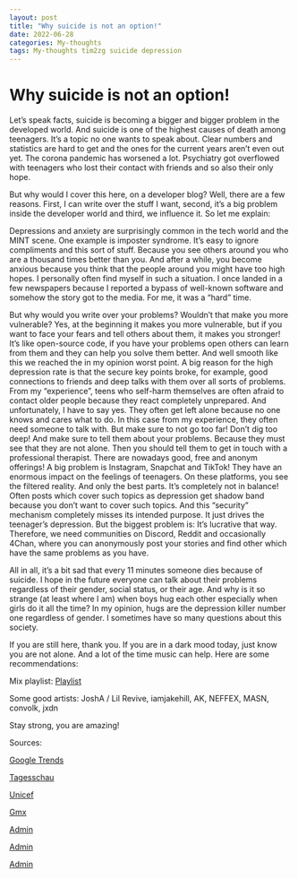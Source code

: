 ```yaml
---
layout: post
title: "Why suicide is not an option!"
date: 2022-06-28
categories: My-thoughts
tags: My-thoughts tim2zg suicide depression
---
```


# Why suicide is not an option!

Let’s speak facts, suicide is becoming a bigger and bigger problem in the developed world. And suicide is one of the highest causes of death among teenagers. It’s a topic no one wants to speak about. Clear numbers and statistics are hard to get and the ones for the current years aren’t even out yet. The corona pandemic has worsened a lot. Psychiatry got overflowed with teenagers who lost their contact with friends and so also their only hope.

But why would I cover this here, on a developer blog? Well, there are a few reasons. First, I can write over the stuff I want, second, it’s a big problem inside the developer world and third, we influence it.  So let me explain:

Depressions and anxiety are surprisingly common in the tech world and the MINT scene. One example is imposter syndrome. It’s easy to ignore compliments and this sort of stuff. Because you see others around you who are a thousand times better than you. And after a while, you become anxious because you think that the people around you might have too high hopes. I personally often find myself in such a situation. I once landed in a few newspapers because I reported a bypass of well-known software and somehow the story got to the media. For me, it was a “hard” time.

But why would you write over your problems? Wouldn’t that make you more vulnerable? Yes, at the beginning it makes you more vulnerable, but if you want to face your fears and tell others about them, it makes you stronger! It’s like open-source code, if you have your problems open others can learn from them and they can help you solve them better. And well smooth like this we reached the in my opinion worst point. A big reason for the high depression rate is that the secure key points broke, for example, good connections to friends and deep talks with them over all sorts of problems. From my “experience”, teens who self-harm themselves are often afraid to contact older people because they react completely unprepared. And unfortunately, I have to say yes. They often get left alone because no one knows and cares what to do. In this case from my experience, they often need someone to talk with. But make sure to not go too far! Don’t dig too deep! And make sure to tell them about your problems. Because they must see that they are not alone. Then you should tell them to get in touch with a professional therapist. There are nowadays good, free and anonym offerings! A big problem is Instagram, Snapchat and TikTok! They have an enormous impact on the feelings of teenagers. On these platforms, you see the filtered reality. And only the best parts. It’s completely not in balance! Often posts which cover such topics as depression get shadow band because you don’t want to cover such topics. And this “security” mechanism completely misses its intended purpose. It just drives the teenager’s depression. But the biggest problem is: It’s lucrative that way. Therefore, we need communities on Discord, Reddit and occasionally 4Chan, where you can anonymously post your stories and find other which have the same problems as you have.

All in all, it’s a bit sad that every 11 minutes someone dies because of suicide. I hope in the future everyone can talk about their problems regardless of their gender, social status, or their age. And why is it so strange (at least where I am) when boys hug each other especially when girls do it all the time? In my opinion, hugs are the depression killer number one regardless of gender. I sometimes have so many questions about this society.

If you are still here, thank you. If you are in a dark mood today, just know you are not alone. And a lot of the time music can help. Here are some recommendations:

Mix playlist: [Playlist](https://open.spotify.com/playlist/37i9dQZF1EIXLFlmH8NojD?si=469642918e85429f)

Some good artists: JoshA / Lil Revive, iamjakehill, AK, NEFFEX, MASN, convolk, jxdn

Stay strong, you are amazing!

Sources:

[Google Trends](https://trends.google.de/trends/explore?date=all&q=%2Fm%2F09zn19)

[Tagesschau](https://www.tagesschau.de/ausland/amerika/psychische-probleme-unicef-101.html)

[Unicef](https://www.unicef.de/blob/249260/edaf3ba04acccecb7381214b7ef0c4f0/sowcr-2021-data.pdf)

[Gmx](https://www.gmx.ch/magazine/ratgeber/kind-familie/suizid-haeufigste-todesursache-juengeren-wissen-36299342)

[Admin](https://www.bfs.admin.ch/bfs/de/home/statistiken/gesundheit/gesundheitszustand/sterblichkeit-todesursachen/spezifische.html)

[Admin](https://dam-api.bfs.admin.ch/hub/api/dam/assets/15084042/master)

[Admin](https://en.wikipedia.org/wiki/Impostor_syndrome)


